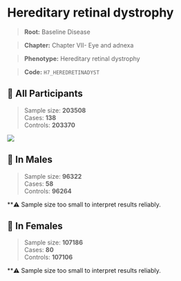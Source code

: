 # Hereditary retinal dystrophy

> **Root:** Baseline Disease  

> **Chapter:** Chapter VII- Eye and adnexa  

> **Phenotype:** Hereditary retinal dystrophy  

> **Code:** `H7_HEREDRETINADYST`

## 🧪 All Participants  
> Sample size: **203508**  
> Cases: **138**  
> Controls: **203370**
<img src="/Disease/Figures/ALL/Incidence/H7_HEREDRETINADYST.png"/>
<CsvTable src="/public/Disease/Data/ALL/Incidence/COX_H7_HEREDRETINADYST.csv" label="🔍 View full results" />

## 👨 In Males  
> Sample size: **96322**  
> Cases: **58**  
> Controls: **96264**

**⚠️ Sample size too small to interpret results reliably.


## 👩 In Females  
> Sample size: **107186**  
> Cases: **80**  
> Controls: **107106**

**⚠️ Sample size too small to interpret results reliably.

